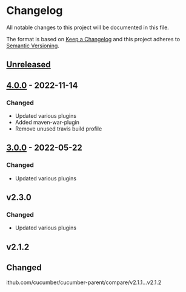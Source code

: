 # Changelog

All notable changes to this project will be documented in this file.

The format is based on [Keep a Changelog](https://keepachangelog.com/en/1.0.0/)
and this project adheres to [Semantic Versioning](https://semver.org/spec/v2.0.0.html).

## [Unreleased]

## [4.0.0] - 2022-11-14
### Changed
- Updated various plugins
- Added maven-war-plugin
- Remove unused travis build profile

## [3.0.0] - 2022-05-22
### Changed
- Updated various plugins

## v2.3.0
### Changed
- Updated various plugins

## v2.1.2

## Changed

[Unreleased]: https://github.com/cucumber/cucumber-parent/compare/v4.0.0...main
[4.0.0]: https://github.com/cucumber/cucumber-parent/compare/v3.0.0...main
[3.0.0]: https://github.com/cucumber/cucumber-parent/compare/v3.0.0...v2.3.0
ithub.com/cucumber/cucumber-parent/compare/v2.1.1...v2.1.2
